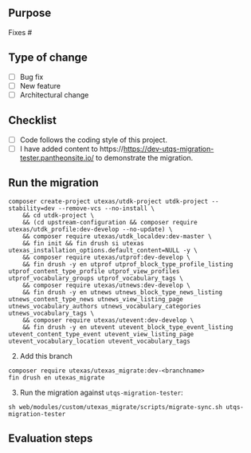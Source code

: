 ## Purpose
Fixes #

## Type of change
- [ ] Bug fix
- [ ] New feature
- [ ] Architectural change

## Checklist
- [ ] Code follows the coding style of this project.
- [ ] I have added content to https://https://dev-utqs-migration-tester.pantheonsite.io/ to demonstrate the migration.

## Run the migration

```
composer create-project utexas/utdk-project utdk-project --stability=dev --remove-vcs --no-install \
    && cd utdk-project \
    && (cd upstream-configuration && composer require utexas/utdk_profile:dev-develop --no-update) \
    && composer require utexas/utdk_localdev:dev-master \
    && fin init && fin drush si utexas utexas_installation_options.default_content=NULL -y \
    && composer require utexas/utprof:dev-develop \
    && fin drush -y en utprof utprof_block_type_profile_listing utprof_content_type_profile utprof_view_profiles utprof_vocabulary_groups utprof_vocabulary_tags \
    && composer require utexas/utnews:dev-develop \
    && fin drush -y en utnews utnews_block_type_news_listing utnews_content_type_news utnews_view_listing_page utnews_vocabulary_authors utnews_vocabulary_categories utnews_vocabulary_tags \
    && composer require utexas/utevent:dev-develop \
    && fin drush -y en utevent utevent_block_type_event_listing utevent_content_type_event utevent_view_listing_page utevent_vocabulary_location utevent_vocabulary_tags
```

2. Add this branch

```
composer require utexas/utexas_migrate:dev-<branchname>
fin drush en utexas_migrate
```

3. Run the migration against `utqs-migration-tester`:

```
sh web/modules/custom/utexas_migrate/scripts/migrate-sync.sh utqs-migration-tester
```

## Evaluation steps

